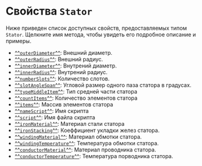 # Свойства `Stator`
Ниже приведен список доступных свойств, предоставляемых типом `Stator`. Щелкните имя метода, чтобы увидеть его подробное описание и примеры.

- [^^`outerDiameter`^^](./outerDiameter.md): Внешний диаметр.
- [^^`outerRadius`^^](./outerRadius.md): Внешний радиус.
- [^^`innerDiameter`^^](./outerDiameter.md): Внутрений диаметр.
- [^^`innerRadius`^^](./outerRadius.md): Внутрений радиус.
- [^^`numberSlots`^^](./numberSlots.md): Количество слотов.
- [^^`slotAngleSpan`^^](./slotAngleSpan.md): Угловой размер одного паза статора в градусах.
- [^^`typeMiddleItem`^^](./typeMiddleItem.md): Тип средней части статора
- [^^`countItems`^^](./countItems.md): Количество элементов статора
- [^^`items`^^](./items.md): Массив элементов статора
- [^^`nameScript`^^](./nameScript.md): Имя скрипта
- [^^`script`^^](./script.md): Имя файла скрипта
- [^^`ironMaterial`^^](./ironMaterial.md): Материал стали статора
- [^^`ironStacking`^^](./ironStacking.md): Коеффициент укладки желез статора.
- [^^`windingMaterial`^^](./windingMaterial.md): Материал обмотки статора.
- [^^`windingTemperature`^^](./windingTemperature.md): Температура обмотки статора.
- [^^`conductorMaterial`^^](./conductorMaterial.md): Материал проводника статора.
- [^^`conductorTemperature`^^](./conductorTemperature.md): Температура порводника статора.

